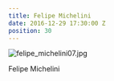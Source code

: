 ```yaml
---
title: Felipe Michelini
date: 2016-12-29 17:30:00 Z
position: 30
---
```


![felipe_michelini07.jpg](/uploads/felipe_michelini07.jpg)

Felipe Michelini
